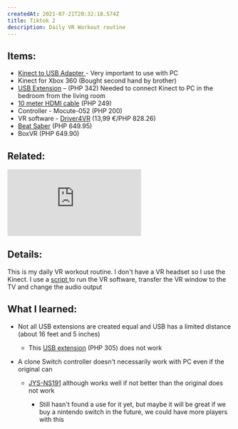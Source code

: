 ```yaml
---
createdAt: 2021-07-21T20:32:18.574Z
title: Tiktok 2
description: Daily VR Workout routine
---
```

## Items:

* [Kinect to USB Adapter ](https://shopee.ph/product/116320873/1824547498?smtt=0.89058394-1628183851.9)- Very important to use with PC
* Kinect for Xbox 360 (Bought second hand by brother)
* [USB Extension](https://shopee.ph/product/135119713/2546874301?smtt=0.89058394-1628184106.5) – (PHP 342) Needed to connect Kinect to PC in the bedroom from the living room
* [10 meter HDMI cable](https://shopee.ph/product/92372854/1954164035?smtt=0.89058394-1628184194.5) (PHP 249)
* Controller - Mocute-052 (PHP 200)
* VR software - [Driver4VR](https://www.driver4vr.com/) (13,99 €/PHP 828.26)
* [Beat Saber](https://store.steampowered.com/app/620980/Beat_Saber/) (PHP 649.95)
* BoxVR (PHP 649.90)

## Related:

<iframe src="https://www.youtube.com/embed/SjEXnLf8wWk" title="YouTube video player" frameborder="0" allow="accelerometer; autoplay; clipboard-write; encrypted-media; gyroscope; picture-in-picture" allowfullscreen></iframe>

## Details:

This is my daily VR workout routine. I don't have a VR headset so I use the Kinect. I use a [script ](https://github.com/jandae/scriptsusefultome/blob/main/vr.ahk)to run the VR software, transfer the VR window to the TV and change the audio output

## What I learned:

* Not all USB extensions are created equal and USB has a limited distance (about 16 feet and 5 inches)

  * This [USB extension](https://imgur.com/XDjbMkm) (PHP 305) does not work
* A clone Switch controller doesn't necessarily work with PC even if the original can

  * [JYS-NS191](https://shopee.ph/product/21381370/3469953006?smtt=0.89058394-1628537782.5?smtt=0.89058394-1628537782.5) although works well if not better than the original does not work

    * Still hasn't found a use for it yet, but maybe it will be great if we buy a nintendo switch in the future, we could have more players with this